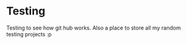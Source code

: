 # Testing
Testing to see how git hub works. Also a place to store all my random testing projects :p
